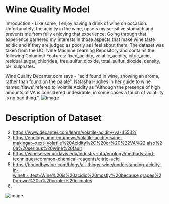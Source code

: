 # Wine Quality Model

Introduction - Like some, I enjoy having a drink of wine on occasion. Unfortunately, the acidity in the wine, upsets my sensitive stomach and prevents me from fully enjoying that experience. Going through that experience garnered my interests in those aspects that make wine taste acidic and if they are judged as poorly as i feel about them. The dataset was taken from the UC Irvine Machine Learning Repository and contains the following Columns/ Features: fixed_acidity, volatile_acidity, citric_acid, residual_sugar, chlorides, free_sulfur_dioxide, total_sulfur_dioxide, density, pH, sulphates.

Wine Quality Decanter.com says - "acid found in wine, showing an aroma, rather than found on the palate".  Natasha Hughes in her guide to wine named ‘flaws’ refered to Volatile Acidity as "Although the presence of high amounts of VA is considered undesirable, in some cases a touch of volatility is no bad thing.".
![image](https://github.com/0Chisom0/Wine-Quality-Model/assets/122185866/84f05f56-8e22-4ed8-ba38-eadf3b3408b6)


# Description of Dataset
2) https://www.decanter.com/learn/volatile-acidity-va-45532/
3) https://enology.umn.edu/news/volatile-acidity-wine-making#:~:text=Volatile%20Acidity%2C%20or%20%22VA%22,also%20a%20serious%20wine%20fault
4) https://wineserver.ucdavis.edu/industry-info/enology/methods-and-techniques/common-chemical-reagents/citric-acid
5) https://boundbywine.com/blogs/all-things-wine/understanding-acidity-in-wine#:~:text=Wine%20is%20acidic%20mostly%20because,grapes%20grown%20in%20cooler%20climates
6) 

![image](https://github.com/0Chisom0/Wine-Quality-Model/assets/122185866/48a46012-1d56-4f8e-835b-bed771247678)
